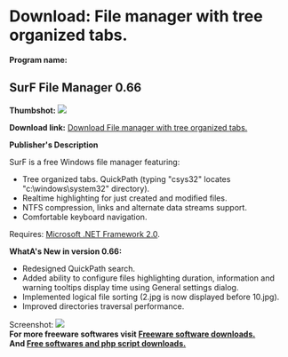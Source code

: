 # Download: File manager with tree organized tabs.

**Program name:**

## SurF File Manager 0.66

  
**Thumbshot:** ![](http://www.freewarefiles.com/screenshot/surf062_md.gif)   
  
**Download link:** [Download File manager with tree organized tabs.](http://freesoftwares.boysofts.com/SurF-File-Manager_program_38400.html)  
  


**Publisher's Description**  
  


SurF is a free Windows file manager featuring: 

  * Tree organized tabs. QuickPath (typing "csys32" locates "c:\windows\system32" directory). 
  * Realtime highlighting for just created and modified files. 
  * NTFS compression, links and alternate data streams support. 
  * Comfortable keyboard navigation. 

Requires: [Microsoft .NET Framework 2.0](http://www.freewarefiles.com/program_10_108_16026.html). 

**WhatA's New in version 0.66:**

  * Redesigned QuickPath search. 
  * Added ability to configure files highlighting duration, information and warning tooltips display time using General settings dialog. 
  * Implemented logical file sorting (2.jpg is now displayed before 10.jpg). 
  * Improved directories traversal performance. 

  
  
Screenshot: ![](http://www.freewarefiles.com/screenshot/surf062.gif)   
**For more freeware softwares visit [Freeware software downloads.](http://freesoftwares.boysofts.com/)**   
**And [Free softwares and php script downloads.](http://www.boysofts.com/)**
